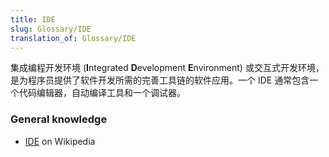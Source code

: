```yaml
---
title: IDE
slug: Glossary/IDE
translation_of: Glossary/IDE
---
```

集成编程开发环境 (**I**ntegrated **D**evelopment **E**nvironment) 或交互式开发环境，是为程序员提供了软件开发所需的完善工具链的软件应用。一个 IDE 通常包含一个代码编辑器，自动编译工具和一个调试器。

### General knowledge

- [IDE](https://zh.wikipedia.org/wiki/Integrated_development_environment) on Wikipedia
